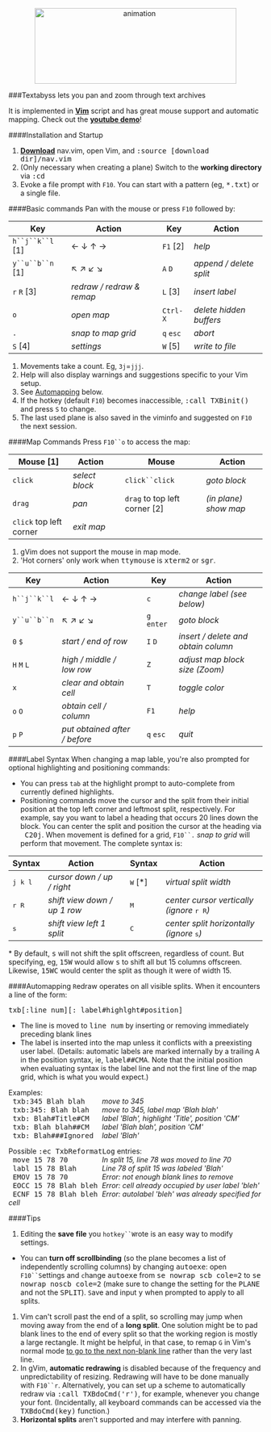 <p align="center">
<img hspace='20' src="https://raw.github.com/q335r49/textabyss/gh-pages/images/textabyss-animation-optimized.gif" width="400" height="150" alt="animation"/>
</p>

###Textabyss lets you pan and zoom through text archives

It is implemented in **[Vim](http://www.vim.org)** script and has great mouse support and automatic mapping. Check out the **[youtube demo](http://www.youtube.com/watch?v=xkED6Mv_4bc)**!

####Installation and Startup
1. **[Download](https://raw.github.com/q335r49/textabyss/master/nav.vim)** nav.vim, open Vim, and <samp>:source [download dir]/nav.vim</samp>
1. (Only necessary when creating a plane) Switch to the **working directory** via <samp>:cd</samp> 
1. Evoke a file prompt with `F10`. You can start with a pattern (eg, <samp>*.txt</samp>) or a single file.

####Basic commands
Pan with the mouse or press `F10` followed by:

Key | Action | | Key | Action
----- | ----- | --- | --- | ---
`h``j``k``l` [1]| ← ↓ ↑ → | | `F1` [2] | *help*
`y``u``b``n` [1]| ↖ ↗ ↙ ↘  ||`A` `D` |*append / delete split*
`r` `R` [3]| *redraw / redraw & remap* | | `L` [3] | *insert label*
`o` | *open map* | | `Ctrl-X`| *delete hidden buffers*
`.` | *snap to map grid* | |`q` `esc` | *abort*
`S` [4] | *settings* | |`W` [5]| *write to file*
1. Movements take a count. Eg, `3j`=`jjj`.
1. Help will also display warnings and suggestions specific to your Vim setup.  
1. See [Automapping](#automapping) below.  
1. If the hotkey (default `F10`) becomes inaccessible, <samp>:call TXBinit()</samp> and press `S` to change.  
1. The last used plane is also saved in the viminfo and suggested on `F10` the next session.

####Map Commands
Press `F10``o` to access the map:

Mouse [1] | Action | | Mouse | Action
--- | --- | --- | --- | ---
`click`|*select block*||`click``click`|*goto block*
`drag` | *pan* | | `drag` to top left corner [2] | *(in plane) show map*
`click` top left corner|*exit map*|||
1. gVim does not support the mouse in map mode.  
2. 'Hot corners' only work when <samp>ttymouse</samp> is <samp>xterm2</samp> or <samp>sgr</samp>.

Key | Action | | Key | Action
--- | --- | --- | --- | ---
`h``j``k``l` | ← ↓ ↑ → | | `c` | *change label (see below)*
`y``u``b``n` | ↖ ↗ ↙ ↘  | | `g` `enter` | *goto block* 
`0` `$` | *start / end of row* | | `I` `D` | *insert / delete and obtain column*
`H` `M` `L` | *high / middle / low row* | | `Z` | *adjust map block size (Zoom)*
`x` | *clear and obtain cell* | | `T` | *toggle color*
`o` `O` | *obtain cell / column*| | `F1` |*help*
`p` `P` | *put obtained after / before*| |`q` `esc`|*quit*

####Label Syntax
When `c`hanging a map lable, you're also prompted for optional highlighting and positioning commands:

* You can press `tab` at the highlight prompt to auto-complete from currently defined highlights.
* Positioning commands move the cursor and the split from their initial position at the top left corner and leftmost split, respectively. For example, say you want to label a heading that occurs 20 lines down the block. You can center the split and position the cursor at the heading via <samp>&nbsp;C20j</samp>. When movement is defined for a grid, `F10``.` *snap to grid* will perform that movement. The complete syntax is:

Syntax | Action | | Syntax | Action
--- | --- | --- | --- | ---
<samp>j k l</samp>|*cursor down / up / right*| |<samp>W</samp> [\*] | *virtual split width*
<samp>r R</samp>|*shift view down / up 1 row*| |<samp>M</samp> | *center cursor vertically (ignore* <samp>r R</samp>*)*
<samp>s</samp>|*shift view left 1 split*| |<samp>C</samp> | *center split horizontally (ignore* <samp>s</samp>*)*
\* By default, <samp>s</samp> will not shift the split offscreen, regardless of count. But specifying, eg, <samp>15W</samp> would allow <samp>s</samp> to shift all but 15 columns offscreen. Likewise, <samp>15WC</samp> would center the split as though it were of width 15.

####Automapping
`R`edraw operates on all visible splits. When it encounters a line of the form:

<samp>txb[:line num][: label#highlght#position]</samp>

* The line is moved to <samp>line num</samp> by inserting or removing immediately preceding blank lines
* The label is inserted into the map unless it conflicts with a preexisting user label. (Details: automatic labels are marked internally by a trailing <samp>A</samp> in the position syntax, ie, <samp>label##CMA</samp>. Note that the initial position when evaluating syntax is the label line and not the first line of the map grid, which is what you would expect.)

Examples:  
<samp>&nbsp;txb:345 Blah blah&nbsp;&nbsp;&nbsp;&nbsp;</samp>*move to 345*  
<samp>&nbsp;txb:345: Blah blah&nbsp;&nbsp;&nbsp;</samp>*move to 345, label map 'Blah blah'*  
<samp>&nbsp;txb: Blah#Title#CM&nbsp;&nbsp;&nbsp;</samp>*label 'Blah', highlight 'Title', position 'CM'*  
<samp>&nbsp;txb: Blah blah##CM&nbsp;&nbsp;&nbsp;</samp>*label 'Blah blah', position 'CM'*  
<samp>&nbsp;txb: Blah###Ignored&nbsp;&nbsp;</samp>*label 'Blah'*

Possible <samp>:ec TxbReformatLog</samp> entries:  
<samp>&nbsp;move 15 78 70&nbsp;&nbsp;&nbsp;&nbsp;&nbsp;&nbsp;&nbsp;&nbsp;</samp>*In split 15, line 78 was moved to line 70*  
<samp>&nbsp;labl 15 78 Blah&nbsp;&nbsp;&nbsp;&nbsp;&nbsp;&nbsp;</samp>*Line 78 of split 15 was labeled 'Blah'*  
<samp>&nbsp;EMOV 15 78 70&nbsp;&nbsp;&nbsp;&nbsp;&nbsp;&nbsp;&nbsp;&nbsp;</samp>*Error: not enough blank lines to remove*  
<samp>&nbsp;EOCC 15 78 Blah bleh&nbsp;</samp>*Error: cell already occupied by user label 'bleh'*  
<samp>&nbsp;ECNF 15 78 Blah bleh&nbsp;</samp>*Error: autolabel 'bleh' was already specified for cell*  


####Tips
1. Editing the **save file** you `hotkey``W`rote is an easy way to modify settings.
* You can **turn off scrollbinding** (so the plane becomes a list of independently scrolling columns) by changing <samp>autoexe</samp>: open `F10``S`ettings and `c`hange <samp>autoexe</samp> from <samp>se nowrap scb cole=2</samp> to <samp>se nowrap noscb cole=2</samp> (make sure to change the setting for the <samp>PLANE</samp> and not the <samp>SPLIT</samp>). `S`ave and input <samp>y</samp> when prompted to apply to all splits.
1. Vim can't scroll past the end of a split, so scrolling may jump when moving away from the end of a **long split**. One solution might be to pad blank lines to the end of every split so that the working region is mostly a large rectangle. It might be helpful, in that case, to remap `G` in Vim's normal mode [to go to the next non-blank line](https://github.com/q335r49/textabyss/wiki/G-gg-remappings) rather than the very last line.
1. In gVim, **automatic redrawing** is disabled because of the frequency and unpredictability of resizing. Redrawing will have to be done manually with `F10``r`. Alternatively, you can set up a scheme to automatically redraw via <samp>:call TXBdoCmd('r')</samp>, for example, whenever you change your font. (Incidentally, all keyboard commands can be accessed via the <samp>TXBdoCmd(key)</samp> function.)
1. **Horizontal splits** aren't supported and may interfere with panning.
